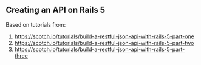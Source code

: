 ## Creating an API on Rails 5


Based on tutorials from:

1. https://scotch.io/tutorials/build-a-restful-json-api-with-rails-5-part-one
2. https://scotch.io/tutorials/build-a-restful-json-api-with-rails-5-part-two
3. https://scotch.io/tutorials/build-a-restful-json-api-with-rails-5-part-three

